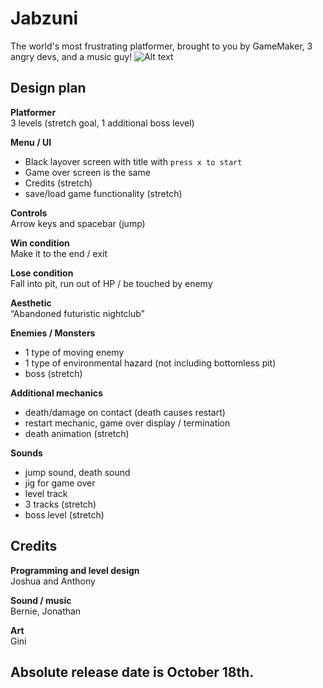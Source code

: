 # Jabzuni
The world's most frustrating platformer, brought to you by GameMaker, 3 angry devs, and a music guy!
![Alt text](jabzuni.png?raw=true)

## Design plan
**Platformer**  
3 levels (stretch goal, 1 additional boss level)

**Menu / UI**  
- Black layover screen with title with `press x to start`  
- Game over screen is the same  
- Credits (stretch)  
- save/load game functionality (stretch)

**Controls**  
Arrow keys and spacebar (jump)

**Win condition**  
Make it to the end / exit

**Lose condition**  
Fall into pit, run out of HP / be touched by enemy

**Aesthetic**  
“Abandoned futuristic nightclub”

**Enemies / Monsters**  
- 1 type of moving enemy  
- 1 type of environmental hazard (not including bottomless pit)  
- boss (stretch)  

**Additional mechanics**  
- death/damage on contact (death causes restart)  
- restart mechanic, game over display / termination  
- death animation (stretch)  

**Sounds**  
- jump sound, death sound
- jig for game over  
- level track  
- 3 tracks (stretch)  
- boss level (stretch)

## Credits  

**Programming and level design**  
Joshua and Anthony

**Sound / music**  
Bernie, Jonathan

**Art**  
Gini

## Absolute release date is October 18th. 
